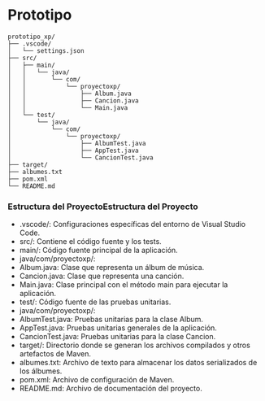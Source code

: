 # Prototipo
```
prototipo_xp/
├── .vscode/
│   └── settings.json
├── src/
│   ├── main/
│   │   └── java/
│   │       └── com/
│   │           └── proyectoxp/
│   │               ├── Album.java
│   │               ├── Cancion.java
│   │               └── Main.java
│   └── test/
│       └── java/
│           └── com/
│               └── proyectoxp/
│                   ├── AlbumTest.java
│                   ├── AppTest.java
│                   └── CancionTest.java
├── target/
├── albumes.txt
├── pom.xml
└── README.md
```

### Estructura del ProyectoEstructura del Proyecto
- .vscode/: Configuraciones específicas del entorno de Visual Studio Code.
- src/: Contiene el código fuente y los tests.
- main/: Código fuente principal de la aplicación.
- java/com/proyectoxp/:
- Album.java: Clase que representa un álbum de música.
- Cancion.java: Clase que representa una canción.
- Main.java: Clase principal con el método main para ejecutar la aplicación.
- test/: Código fuente de las pruebas unitarias.
- java/com/proyectoxp/:
- AlbumTest.java: Pruebas unitarias para la clase Album.
- AppTest.java: Pruebas unitarias generales de la aplicación.
- CancionTest.java: Pruebas unitarias para la clase Cancion.
- target/: Directorio donde se generan los archivos compilados y otros artefactos de Maven.
- albumes.txt: Archivo de texto para almacenar los datos serializados de los álbumes.
- pom.xml: Archivo de configuración de Maven.
- README.md: Archivo de documentación del proyecto.
